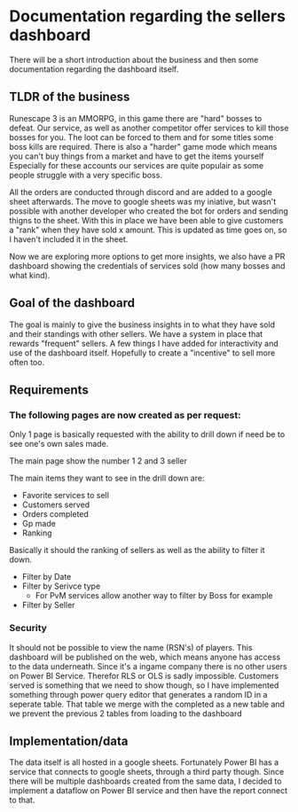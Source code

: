 # Documentation regarding the sellers dashboard
There will be a short introduction about the business and then some documentation regarding the dashboard itself.

## TLDR of the business
Runescape 3 is an MMORPG, in this game there are "hard" bosses to defeat. Our service, as well as another competitor offer services to kill those bosses for you. 
The loot can be forced to them and for some titles some boss kills are required. There is also a "harder" game mode which means you can't buy things from a market and have to get the items yourself
Especially for these accounts our services are quite populair as some people struggle with a very specific boss.

All the orders are conducted through discord and are added to a google sheet afterwards. The move to google sheets was my iniative, but wasn't possible with another developer who created the bot for orders and sending thigns to the sheet.
With this in place we have been able to give customers a "rank" when they have sold x amount. This is updated as time goes on, so I haven't included it in the sheet. 

Now we are exploring more options to get more insights, we also have a PR dashboard showing the credentials of services sold (how many bosses and what kind).

## Goal of the dashboard
The goal is mainly to give the business insights in to what they have sold and their standings with other sellers. We have a system in place that rewards "frequent" sellers. 
A few things I have added for interactivity and use of the dashboard itself. Hopefully to create a "incentive" to sell more often too.

## Requirements

### The following pages are now created as per request:
Only 1 page is basically requested with the ability to drill down if need be to see one's own sales made.

The main page show the number 1 2 and 3 seller

The main items they want to see in the drill down are:
- Favorite services to sell
- Customers served
- Orders completed
- Gp made
- Ranking 

Basically it should the ranking of sellers as well as the ability to filter it down. 
- Filter by Date
- Filter by Serivce type
    - For PvM services allow another way to filter by Boss for example
- Filter by Seller

### Security
It should not be possible to view the name (RSN's) of players. This dashboard will be published on the web, which means anyone has access to the data underneath.
Since it's a ingame company there is no other users on Power BI Service. Therefor RLS or OLS is sadly impossible.
Customers served is something that we need to show though, so I have implemented something through power query editor that generates a random ID in a seperate table.
That table we merge with the completed as a new table and we prevent the previous 2 tables from loading to the dashboard

## Implementation/data
The data itself is all hosted in a google sheets. Fortunately Power BI has a service that connects to google sheets, through a third party though. 
Since there will be multiple dashboards created from the same data, I decided to implement a dataflow on Power BI service and then have the report connect to that.